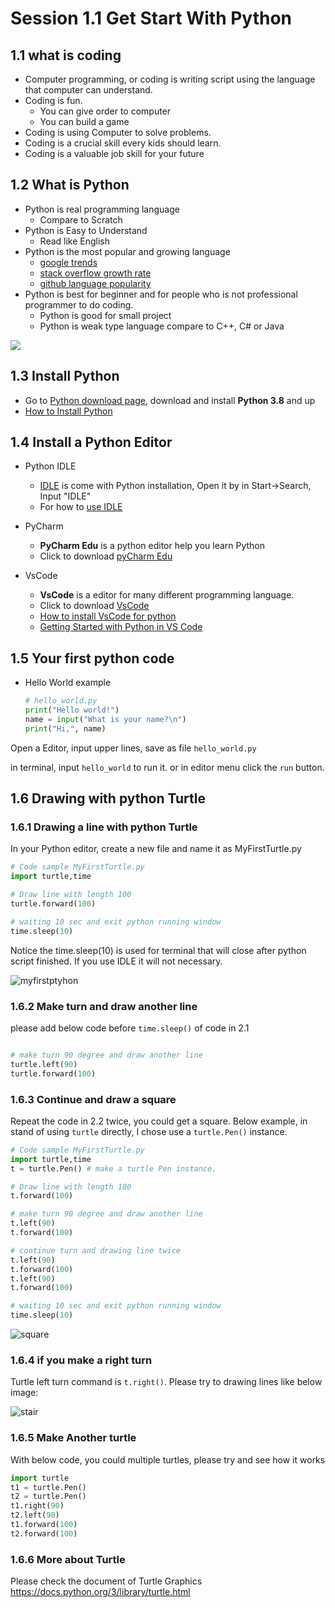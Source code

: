 # Session 1.1 Get Start With Python

## 1.1 what is coding

- Computer programming, or coding is writing script using the language that computer can understand. 
- Coding is fun.
  - You can give order to computer
  - You can build a game
- Coding is using Computer to solve problems.
- Coding is a crucial skill every kids should learn.
- Coding is a valuable job skill for your future

## 1.2 What is  Python

- Python is real programming language
  - Compare to Scratch
- Python is Easy to Understand
  - Read like English
- Python is the most popular and growing language
  - [google trends](https://trends.google.com/trends/explore?q=python,Java,c%23,%2Fm%2F02p97,%2Fm%2F0jgqg&hl=en-US)
  - [stack overflow growth rate](https://149351115.v2.pressablecdn.com/wp-content/uploads/2017/09/growth_major_languages-1-1024x878.png)
  - [github language popularity](https://www.benfrederickson.com/images/github/language-popularity/major.svg)
- Python is best for beginner and for people who is not professional programmer to do coding.
  - Python is good for small project
  - Python is weak type language compare to C++, C# or Java

![](ProgrammingLanguageCompare.png)

## 1.3  Install Python

- Go to <a target="_blank" href="https://www.python.org/downloads/">Python download page</a>, download and install **Python 3.8** and up
- <a href="https://onedrive.live.com/?authkey=%21ABw%2DLzmG9zyRWFA&cid=61E2F373B0D0BEF9&id=61E2F373B0D0BEF9%2150723&parId=61E2F373B0D0BEF9%2150531&o=OneUp" target="_blank">How to Install Python</a>

## 1.4 Install a Python Editor

- Python IDLE

  - [IDLE](https://en.wikipedia.org/wiki/IDLE) is come with Python installation, Open it by in Start->Search, Input "IDLE"
  - For how to [use IDLE](https://realpython.com/python-idle/)

- PyCharm
  - **PyCharm Edu** is a python editor help you learn Python
  - Click to download [pyCharm Edu](https://www.jetbrains.com/edu-products/download)

- VsCode
  - **VsCode** is a editor for many different programming language.
  - Click to download [VsCode](https://code.visualstudio.com/)
  - [How to install VsCode for python](./1.1_Install_Python_And_VSCode.pdf)
  - [Getting Started with Python in VS Code](https://code.visualstudio.com/docs/python/python-tutorial)

## 1.5 Your first python code

- Hello World example

  ```python
  # hello_world.py
  print("Hello world!")
  name = input("What is your name?\n")
  print("Hi,", name)
  ```

Open a Editor, input upper lines, save as file `hello_world.py`

in terminal, input `hello_world` to run it.
or in editor menu click the `run` button.

## 1.6  Drawing  with python Turtle

### 1.6.1  Drawing a line with python Turtle

In your Python editor, create a new file and name it as MyFirstTurtle.py

``` python
# Code sample MyFirstTurtle.py
import turtle,time

# Draw line with length 100
turtle.forward(100)

# waiting 10 sec and exit python running window
time.sleep(10)

```

Notice the time.sleep(10) is used for terminal that will close after python script finished. If you use IDLE it will not necessary.

![myfirstptyhon](../python/2_LearnPython/2.1_myfirstPython.png)

### 1.6.2 Make turn and draw another line

please add below code before `time.sleep()` of code in 2.1

```python

# make turn 90 degree and draw another line
turtle.left(90)
turtle.forward(100)

```

### 1.6.3 Continue and draw a square

Repeat the code in 2.2 twice, you could get a square.
Below example, in stand of using `turtle` directly, I chose use a `turtle.Pen()` instance.

``` python
# Code sample MyFirstTurtle.py
import turtle,time
t = turtle.Pen() # make a turtle Pen instance.

# Draw line with length 100
t.forward(100)

# make turn 90 degree and draw another line
t.left(90)
t.forward(100)

# continue turn and drawing line twice
t.left(90)
t.forward(100)
t.left(90)
t.forward(100)

# waiting 10 sec and exit python running window
time.sleep(10)
```

![square](../python/2_LearnPython/2.1_myfirstPython-2.png)

### 1.6.4 if you make a right turn

Turtle left turn command is `t.right()`.  Please try to drawing lines like below image:

![stair](../python/2_LearnPython/2.1_stair.png)

### 1.6.5 Make Another turtle

With below code, you could multiple turtles, please try and see how it works

```python
import turtle
t1 = turtle.Pen()
t2 = turtle.Pen()
t1.right(90)
t2.left(90)
t1.forward(100)
t2.forward(100)
```

### 1.6.6 More about Turtle

Please check the document of Turtle Graphics
<https://docs.python.org/3/library/turtle.html>